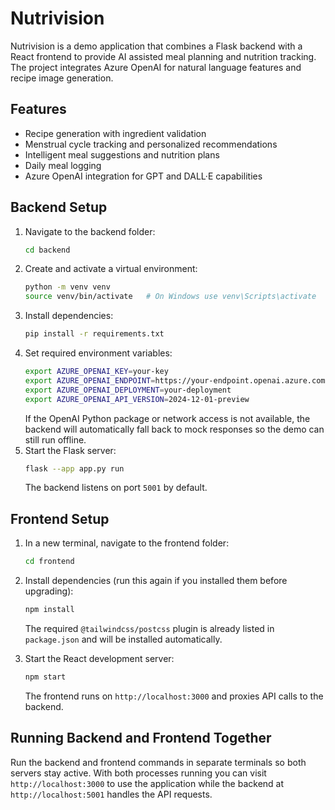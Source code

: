 # Nutrivision

Nutrivision is a demo application that combines a Flask backend with a React frontend to provide AI assisted meal planning and nutrition tracking. The project integrates Azure OpenAI for natural language features and recipe image generation.

## Features
- Recipe generation with ingredient validation
- Menstrual cycle tracking and personalized recommendations
- Intelligent meal suggestions and nutrition plans
- Daily meal logging
- Azure OpenAI integration for GPT and DALL·E capabilities

## Backend Setup
1. Navigate to the backend folder:
   ```bash
   cd backend
   ```
2. Create and activate a virtual environment:
   ```bash
   python -m venv venv
   source venv/bin/activate   # On Windows use venv\Scripts\activate
   ```
3. Install dependencies:
   ```bash
   pip install -r requirements.txt
   ```
4. Set required environment variables:
   ```bash
   export AZURE_OPENAI_KEY=your-key
   export AZURE_OPENAI_ENDPOINT=https://your-endpoint.openai.azure.com/
   export AZURE_OPENAI_DEPLOYMENT=your-deployment
   export AZURE_OPENAI_API_VERSION=2024-12-01-preview
   ```
   If the OpenAI Python package or network access is not available, the
   backend will automatically fall back to mock responses so the demo can
   still run offline.
5. Start the Flask server:
   ```bash
   flask --app app.py run
   ```
   The backend listens on port `5001` by default.

## Frontend Setup
1. In a new terminal, navigate to the frontend folder:
   ```bash
   cd frontend
   ```
2. Install dependencies (run this again if you installed them before upgrading):
   ```bash
   npm install
   ```

   The required `@tailwindcss/postcss` plugin is already listed in
   `package.json` and will be installed automatically.

3. Start the React development server:
   ```bash
   npm start
   ```
   The frontend runs on `http://localhost:3000` and proxies API calls to the backend.

## Running Backend and Frontend Together
Run the backend and frontend commands in separate terminals so both servers stay active. With both processes running you can visit `http://localhost:3000` to use the application while the backend at `http://localhost:5001` handles the API requests.

